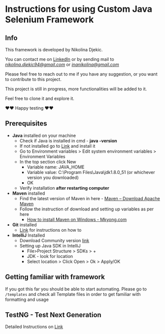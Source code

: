 # Instructions for using Custom Java Selenium Framework

## Info

This framework is developed by Nikolina Djekic. 

You can contact me on [LinkedIn](https://www.linkedin.com/in/nikolina-djekic/) or by sending mail to *nikolina.djekic94@gmail.com* or *inanikolina@gmail.com*

Please feel free to reach out to me if you have any suggestion, or you want to contribute to this project.

This project is still in progress, more functionalities will be added to it. 

Feel free to clone it and explore it.

♥♥ Happy testing ♥♥

## Prerequisites

* **Java** installed on your machine
    * Check if Java is installed in cmd - **java -version**
    * If not installed go to [Link](https://www.oracle.com/java/technologies/downloads/#java8) and install it
    * Go to Environment variables > Edit system environment variables > Environment Variables
    * In the top section click New
        * Variable name: JAVA_HOME
        * Variable value: C:\Program Files\Java\jdk1.8.0_51 (or whichever version you downloaded)
        * OK
    * Verify installation **after restarting computer**
* **Maven** installed
    * Find the latest version of Maven in here - [Maven – Download Apache Maven](https://maven.apache.org/download.cgi)
    * Follow the instruction of download and setting up variables as per here
        - [How to install Maven on Windows - Mkyong.com](https://mkyong.com/maven/how-to-install-maven-in-windows/)
* **Git** installed
    * [Link](https://git-scm.com/book/en/v2/Getting-Started-Installing-Git) for instructions on how to
* **IntelliJ** Installed
    * Download Community version [link](https://www.jetbrains.com/idea/download/#section=windows)
    * Setting up Java SDK in IntelliJ
        * File>Project Structure > SDKs > +
        * JDK - look for location
        * Select location > Click Open > Ok > Apply/OK

## Getting familiar with framework

If you got this far you should be able to start automating. Please go to `/templates` and check all Template files in order to get familiar with formatting and usage

## TestNG - Test Next Generation

Detailed Instructions on [Link](https://github.com/Ninna994/docs/wiki/TestNG)